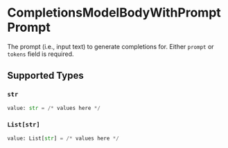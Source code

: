 # CompletionsModelBodyWithPromptPrompt

The prompt (i.e., input text) to generate completions for. Either `prompt` or `tokens` field is required.


## Supported Types

### `str`

```python
value: str = /* values here */
```

### `List[str]`

```python
value: List[str] = /* values here */
```

